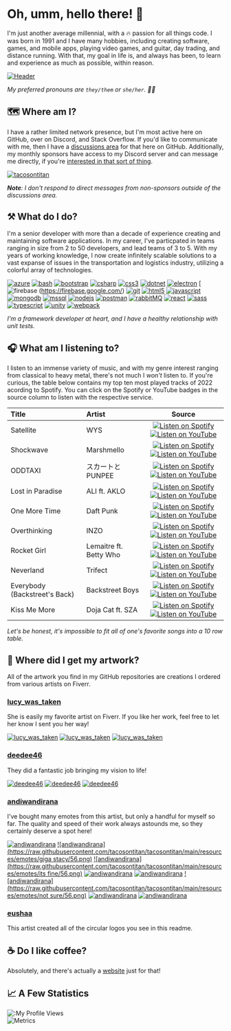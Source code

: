 # Oh, umm, hello there! 👋

I'm just another average millennial, with a 🔥 passion for all things code. I was born in 1991 and I have many hobbies, including creating software, games, and mobile apps, playing video games, and guitar, day trading, and distance running. With that, my goal in life is, and always has been, to learn and experience as much as possible, within reason.

[![Header](https://raw.githubusercontent.com/tacosontitan/tacosontitan/main/resources/header.jpg)](https://github.com/tacosontitan)

*My preferred pronouns are `they/them` or `she/her`. 💁‍♀️*

## 🗺️ Where am I?

I have a rather limited network presence, but I'm most active here on GitHub, over on Discord, and Stack Overflow. If you'd like to communicate with me, then I have a [discussions area](https://github.com/tacosontitan/tacosontitan/discussions) for that here on GitHub. Additionally, my monthly sponsors have access to my Discord server and can message me directly, if you're [interested in that sort of thing](https://github.com/sponsors/tacosontitan).

[![tacosontitan](https://raw.githubusercontent.com/tacosontitan/tacosontitan/main/resources/icons/x50/stackoverflow.png)](https://stackoverflow.com/users/tacosontitan)

***Note**: I don't respond to direct messages from non-sponsors outside of the discussions area.*

## ⚒️ What do I do?

I'm a senior developer with more than a decade of experience creating and maintaining software applications. In my career, I've particpated in teams ranging in size from 2 to 50 developers, and lead teams of 3 to 5. With my years of working knowledge, I now create infinitely scalable solutions to a vast expanse of issues in the transportation and logistics industry, utilizing a colorful array of technologies.

 [![azure](https://raw.githubusercontent.com/tacosontitan/tacosontitan/main/resources/icons/x50/azure.png?size=50)](https://azure.microsoft.com/en-in/)
 [![bash](https://raw.githubusercontent.com/tacosontitan/tacosontitan/main/resources/icons/x50/bash.png)](https://www.gnu.org/software/bash/)
 [![bootstrap](https://raw.githubusercontent.com/tacosontitan/tacosontitan/main/resources/icons/x50/bootstrap.png)](https://getbootstrap.com)
 [![csharp](https://raw.githubusercontent.com/tacosontitan/tacosontitan/main/resources/icons/x50/csharp.png)](https://www.w3schools.com/cs/)
 [![css3](https://raw.githubusercontent.com/tacosontitan/tacosontitan/main/resources/icons/x50/css.png)](https://www.w3schools.com/css/)
 [![dotnet](https://raw.githubusercontent.com/tacosontitan/tacosontitan/main/resources/icons/x50/msnet.png)](https://dotnet.microsoft.com/)
 [![electron](https://raw.githubusercontent.com/tacosontitan/tacosontitan/main/resources/icons/x50/electron.png)](https://www.electronjs.org)
 [![firebase](https://raw.githubusercontent.com/tacosontitan/tacosontitan/main/resources/icons/x50/firebase.png) (<https://firebase.google.com/>)
 [![git](https://raw.githubusercontent.com/tacosontitan/tacosontitan/main/resources/icons/x50/git.png)](https://git-scm.com/)
 [![html5](https://raw.githubusercontent.com/tacosontitan/tacosontitan/main/resources/icons/x50/html.png)](https://www.w3.org/html/)
 [![javascript](https://raw.githubusercontent.com/tacosontitan/tacosontitan/main/resources/icons/x50/javascript.png)](https://developer.mozilla.org/en-US/docs/Web/JavaScript)
 [![mongodb](https://raw.githubusercontent.com/tacosontitan/tacosontitan/main/resources/icons/x50/mongo.png)](https://www.mongodb.com/)
 [![mssql](https://raw.githubusercontent.com/tacosontitan/tacosontitan/main/resources/icons/x50/mssql.png)](https://www.microsoft.com/en-us/sql-server)
 [![nodejs](https://raw.githubusercontent.com/tacosontitan/tacosontitan/main/resources/icons/x50/node.png)](https://nodejs.org)
 [![postman](https://raw.githubusercontent.com/tacosontitan/tacosontitan/main/resources/icons/x50/postman.png)](https://postman.com)
 [![rabbitMQ](https://raw.githubusercontent.com/tacosontitan/tacosontitan/main/resources/icons/x50/rabbit.png)](https://www.rabbitmq.com)
 [![react](https://raw.githubusercontent.com/tacosontitan/tacosontitan/main/resources/icons/x50/react.png)](https://reactjs.org/)
 [![sass](https://raw.githubusercontent.com/tacosontitan/tacosontitan/main/resources/icons/x50/sass.png)](https://sass-lang.com)
 [![typescript](https://raw.githubusercontent.com/tacosontitan/tacosontitan/main/resources/icons/x50/typescript.png)](https://www.typescriptlang.org/)
 [![unity](https://raw.githubusercontent.com/tacosontitan/tacosontitan/main/resources/icons/x50/unity.png)](https://unity.com/)
 [![webpack](https://raw.githubusercontent.com/tacosontitan/tacosontitan/main/resources/icons/x50/webpack.png)](https://webpack.js.org)

*I'm a framework developer at heart, and I have a healthy relationship with unit tests.*

## 🎧 What am I listening to?

I listen to an immense variety of music, and with my genre interest ranging from classical to heavy metal, there's not much I *won't* listen to. If you're curious, the table below contains my top ten most played tracks of 2022 acording to Spotify. You can click on the Spotify or YouTube badges in the source column to listen with the respective service.

Title | Artist | Source
:------------ | :------------- | :-------------:
Satellite | WYS | [![Listen on Spotify][spotify-badge]][s0] [![Listen on YouTube][youtube-badge]][y0]
Shockwave | Marshmello | [![Listen on Spotify][spotify-badge]][s1] [![Listen on YouTube][youtube-badge]][y1]
ODDTAXI | スカートとPUNPEE | [![Listen on Spotify][spotify-badge]][s2] [![Listen on YouTube][youtube-badge]][y2]
Lost in Paradise | ALI ft. AKLO | [![Listen on Spotify][spotify-badge]][s3] [![Listen on YouTube][youtube-badge]][y3]
One More Time | Daft Punk | [![Listen on Spotify][spotify-badge]][s4] [![Listen on YouTube][youtube-badge]][y4]
Overthinking | INZO | [![Listen on Spotify][spotify-badge]][s5] [![Listen on YouTube][youtube-badge]][y5]
Rocket Girl | Lemaitre ft. Betty Who | [![Listen on Spotify][spotify-badge]][s6] [![Listen on YouTube][youtube-badge]][y6]
Neverland | Trifect | [![Listen on Spotify][spotify-badge]][s7] [![Listen on YouTube][youtube-badge]][y7]
Everybody (Backstreet's Back) | Backstreet Boys | [![Listen on Spotify][spotify-badge]][s8] [![Listen on YouTube][youtube-badge]][y8]
Kiss Me More | Doja Cat ft. SZA | [![Listen on Spotify][spotify-badge]][s9] [![Listen on YouTube][youtube-badge]][y9]

*Let's be honest, it's impossible to fit all of one's favorite songs into a 10 row table.*

## 🎨 Where did I get my artwork?

All of the artwork you find in my GitHub repositories are creations I ordered from various artists on Fiverr.

### [lucy_was_taken](https://www.fiverr.com/lucy_was_taken)

She is easily my favorite artist on Fiverr. If you like her work, feel free to let her know I sent you her way!

 [![lucy_was_taken](https://raw.githubusercontent.com/tacosontitan/tacosontitan/main/images/profile-images/image-4.png)](https://www.fiverr.com/lucy_was_taken)
 [![lucy_was_taken](https://raw.githubusercontent.com/tacosontitan/tacosontitan/main/images/profile-images/image-3.png)](https://www.fiverr.com/lucy_was_taken)
 [![lucy_was_taken](https://raw.githubusercontent.com/tacosontitan/tacosontitan/main/images/profile-images/image-2.png)](https://www.fiverr.com/lucy_was_taken)

### [deedee46](https://www.fiverr.com/deedee46)

They did a fantastic job bringing my vision to life!

 [![deedee46](https://raw.githubusercontent.com/tacosontitan/tacosontitan/main/images/profile-images/image-5.png)](https://www.fiverr.com/deedee46)
 [![deedee46](https://raw.githubusercontent.com/tacosontitan/tacosontitan/main/images/profile-images/image-6.png)](https://www.fiverr.com/deedee46)
 [![deedee46](https://raw.githubusercontent.com/tacosontitan/tacosontitan/main/images/profile-images/image-8.png)](https://www.fiverr.com/deedee46)

### [andiwandirana](https://www.fiverr.com/andiwandirana)

I've bought many emotes from this artist, but only a handful for myself so far. The quality and speed of their work always astounds me, so they certainly deserve a spot here!

 [![andiwandirana](https://raw.githubusercontent.com/tacosontitan/tacosontitan/main/resources/emotes/dead/56.png)](https://www.fiverr.com/andiwandirana)
 [![andiwandirana](https://raw.githubusercontent.com/tacosontitan/tacosontitan/main/resources/emotes/giga stacy/56.png)](https://www.fiverr.com/andiwandirana)
 [![andiwandirana](https://raw.githubusercontent.com/tacosontitan/tacosontitan/main/resources/emotes/its fine/56.png)](https://www.fiverr.com/andiwandirana)
 [![andiwandirana](https://raw.githubusercontent.com/tacosontitan/tacosontitan/main/resources/emotes/lost/56.png)](https://www.fiverr.com/andiwandirana)
 [![andiwandirana](https://raw.githubusercontent.com/tacosontitan/tacosontitan/main/resources/emotes/money/56.png)](https://www.fiverr.com/andiwandirana)
 [![andiwandirana](https://raw.githubusercontent.com/tacosontitan/tacosontitan/main/resources/emotes/not sure/56.png)](https://www.fiverr.com/andiwandirana)
 [![andiwandirana](https://raw.githubusercontent.com/tacosontitan/tacosontitan/main/resources/emotes/smirk/56.png)](https://www.fiverr.com/andiwandirana)
 [![andiwandirana](https://raw.githubusercontent.com/tacosontitan/tacosontitan/main/resources/emotes/smug/56.png)](https://www.fiverr.com/andiwandirana)

### [eushaa](https://www.fiverr.com/eushaa)

This artist created all of the circular logos you see in this readme.

## ☕ Do I like coffee?

Absolutely, and there's actually a [website](https://www.buymeacoffee.com/tacosontitan) just for that!

## 📈 A Few Statistics

![:My Profile Views](https://count.getloli.com/get/@tacosontitan)  
![Metrics](https://metrics.lecoq.io/tacosontitan?template=classic&base.header=0&base.activity=0&base.community=0&base.repositories=0&base.metadata=0&stackoverflow=1&base=header%2C%20activity%2C%20community%2C%20repositories%2C%20metadata&base.indepth=false&base.hireable=false&base.skip=false&stackoverflow=false&stackoverflow.user=9893154&stackoverflow.limit=1&stackoverflow.lines=2&stackoverflow.lines.snippet=2&config.timezone=America%2FChicago)

<!-- Badges -->
[spotify-badge]: https://img.shields.io/badge/Spotify-1ED760?&style=for-the-badge&logo=spotify&logoColor=white
[youtube-badge]: https://img.shields.io/badge/YouTube-FF0000?style=for-the-badge&logo=youtube&logoColor=white

<!-- Music Links -->
[s0]: https://open.spotify.com/track/5mCFG50hfO2SS5CxSTCeWQ?si=20be0df6cd304694
[y0]: https://www.youtube.com/watch?v=UP1tPLkyZyI

[s1]: https://open.spotify.com/track/3sOGVdj5VPY6C2XImtlzj7?si=87af9f4e550c42bc
[y1]: https://www.youtube.com/watch?v=YH18coS7c9E

[s2]: https://open.spotify.com/track/4bMo9lJmh3jNTzfmfQ1YcL?si=484a4a92b8d54014
[y2]: https://www.youtube.com/watch?v=LKMw0hBDBUw

[s3]: https://open.spotify.com/track/7kRKlFCFLAUwt43HWtauhX?si=b342c244fd5e4f89
[y3]: https://www.youtube.com/watch?v=E-9LT2jizkA

[s4]: https://open.spotify.com/track/0DiWol3AO6WpXZgp0goxAV?si=30985d7f998b478e
[y4]: https://www.youtube.com/watch?v=FGBhQbmPwH8

[s5]: https://open.spotify.com/track/7qGoMOzR9pJ1bPl4bFmTN7?si=d64b7119d29c44da
[y5]: https://www.youtube.com/watch?v=2WrOaA7QCM4

[s6]: https://open.spotify.com/track/4wvj3LqF8EqGxoNc1FIbHr?si=6d40571e0a4b44ef
[y6]: https://www.youtube.com/watch?v=bfwOdpur01M

[s7]: https://open.spotify.com/track/5m0uWrm9gp38F81BR6sNvd?si=9ca6d8c033f942de
[y7]: https://www.youtube.com/watch?v=EdVLbU5vU1I

[s8]: https://open.spotify.com/track/4rTeOSYqwXNz5qPR2DUTFZ?si=fe3c5becd3054ab0
[y8]: https://www.youtube.com/watch?v=6M6samPEMpM

[s9]: https://open.spotify.com/track/3DarAbFujv6eYNliUTyqtz?si=eed15903bd4d4b6f
[y9]: https://www.youtube.com/watch?v=0EVVKs6DQLo
